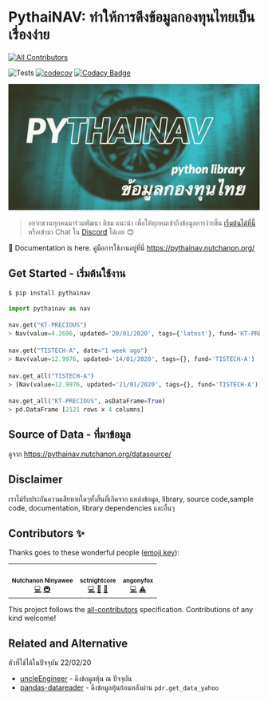 # PythaiNAV: ทำให้การดึงข้อมูลกองทุนไทยเป็นเรื่องง่าย
<!-- ALL-CONTRIBUTORS-BADGE:START - Do not remove or modify this section -->
[![All Contributors](https://img.shields.io/badge/all_contributors-3-orange.svg?style=flat-square)](#contributors-)
<!-- ALL-CONTRIBUTORS-BADGE:END -->
![Tests](https://github.com/CircleOnCircles/pythainav/workflows/Tests/badge.svg?branch=master)
[![codecov](https://codecov.io/gh/CircleOnCircles/pythainav/branch/develop/graph/badge.svg)](https://codecov.io/gh/CircleOnCircles/pythainav)
[![Codacy Badge](https://api.codacy.com/project/badge/Grade/f868488db4ba4266a112c3432301c6b4)](https://www.codacy.com/manual/nutchanon/pythainav?utm_source=github.com&amp;utm_medium=referral&amp;utm_content=CircleOnCircles/pythainav&amp;utm_campaign=Badge_Grade)



![cover image](https://github.com/CircleOnCircles/pythainav/raw/master/extra/pythainav.png)



> อยากชวนทุกคนมาร่วมพัฒนา ติชม แนะนำ เพื่อให้ทุกคนเข้าถึงข้อมูลการง่ายขึ้น [เริ่มต้นได้ที่นี้](https://github.com/CircleOnCircles/pythainav/issues) หรือเข้ามา Chat ใน [Discord](https://discord.gg/jjuMcKZ) ได้เลย 😊

📖 Documentation is here. คู่มือการใช้งานอยู่ที่นี่ <https://pythainav.nutchanon.org/>

## Get Started - เริ่มต้นใช้งาน

```bash
$ pip install pythainav
```

```python
import pythainav as nav

nav.get("KT-PRECIOUS")
> Nav(value=4.2696, updated='20/01/2020', tags={'latest'}, fund='KT-PRECIOUS')

nav.get("TISTECH-A", date="1 week ago")
> Nav(value=12.9976, updated='14/01/2020', tags={}, fund='TISTECH-A')

nav.get_all("TISTECH-A")
> [Nav(value=12.9976, updated='21/01/2020', tags={}, fund='TISTECH-A'), Nav(value=12.9002, updated='20/01/2020', tags={}, fund='TISTECH-A'), ...]

nav.get_all("KT-PRECIOUS", asDataFrame=True)
> pd.DataFrame [2121 rows x 4 columns]
```

## Source of Data - ที่มาข้อมูล

ดูจาก <https://pythainav.nutchanon.org/datasource/>

## Disclaimer

เราไม่รับประกันความเสียหายใดๆทั้งสิ้นที่เกิดจาก แหล่งข้อมูล, library, source code,sample code, documentation, library dependencies และอื่นๆ

## Contributors ✨

Thanks goes to these wonderful people ([emoji key](https://allcontributors.org/docs/en/emoji-key)):

<!-- ALL-CONTRIBUTORS-LIST:START - Do not remove or modify this section -->
<!-- prettier-ignore-start -->
<!-- markdownlint-disable -->
<table>
  <tr>
    <td align="center"><a href="http://nutchanon.org"><img src="https://avatars2.githubusercontent.com/u/8089231?v=4" width="100px;" alt=""/><br /><sub><b>Nutchanon Ninyawee</b></sub></a><br /><a href="https://github.com/CircleOnCircles/pythainav/commits?author=CircleOnCircles" title="Code">💻</a> <a href="#infra-CircleOnCircles" title="Infrastructure (Hosting, Build-Tools, etc)">🚇</a></td>
    <td align="center"><a href="https://github.com/sctnightcore"><img src="https://avatars2.githubusercontent.com/u/23263315?v=4" width="100px;" alt=""/><br /><sub><b>sctnightcore</b></sub></a><br /><a href="https://github.com/CircleOnCircles/pythainav/commits?author=sctnightcore" title="Code">💻</a> <a href="#talk-sctnightcore" title="Talks">📢</a> <a href="#ideas-sctnightcore" title="Ideas, Planning, & Feedback">🤔</a></td>
    <td align="center"><a href="https://github.com/angonyfox"><img src="https://avatars3.githubusercontent.com/u/1295513?v=4" width="100px;" alt=""/><br /><sub><b>angonyfox</b></sub></a><br /><a href="https://github.com/CircleOnCircles/pythainav/commits?author=angonyfox" title="Code">💻</a> <a href="https://github.com/CircleOnCircles/pythainav/commits?author=angonyfox" title="Tests">⚠️</a></td>
  </tr>
</table>

<!-- markdownlint-enable -->
<!-- prettier-ignore-end -->
<!-- ALL-CONTRIBUTORS-LIST:END -->

This project follows the [all-contributors](https://github.com/all-contributors/all-contributors) specification. Contributions of any kind welcome!

## Related and Alternative

ตัวที่ใช้ได้ในปัจจุบัน 22/02/20
* [uncleEngineer](https://github.com/UncleEngineer/uncleengineer) - ดึงข้อมูลหุ้น ณ ปัจจุบัน
* [pandas-datareader](https://www.patanasongsivilai.com/blog/stock-thai-python/) - ดึงข้อมูลหุ้นย้อนหลังผ่าน `pdr.get_data_yahoo`
